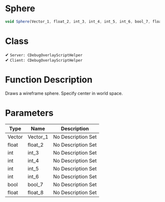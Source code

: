 # Sphere
```js	
void Sphere(Vector_1, float_2, int_3, int_4, int_5, int_6, bool_7, float_8)
```
# Class
✔ `Server: CDebugOverlayScriptHelper`  
✔ `Client: CDebugOverlayScriptHelper`  

# Function Description
Draws a wireframe sphere. Specify center in world space.
# Parameters
Type|Name|Description
--|--|--
Vector|Vector_1|No Description Set
float|float_2|No Description Set
int|int_3|No Description Set
int|int_4|No Description Set
int|int_5|No Description Set
int|int_6|No Description Set
bool|bool_7|No Description Set
float|float_8|No Description Set
